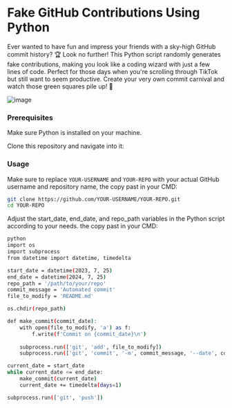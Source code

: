 # Fake GitHub Contributions Using Python

Ever wanted to have fun and impress your friends with a sky-high GitHub commit history? 🏆 Look no further! This Python script randomly generates fake contributions, making you look like a coding wizard with just a few lines of code. Perfect for those days when you're scrolling through TikTok but still want to seem productive. Create your very own commit carnival and watch those green squares pile up! 🎢

![image](https://github.com/Nidhal-labri/fake-github-contributions-using-python/assets/108191553/70bc593d-077d-45eb-9f54-c9c8344f1595)


### Prerequisites

Make sure Python is installed on your machine.

Clone this repository and navigate into it:

### Usage

Make sure to replace `YOUR-USERNAME` and `YOUR-REPO` with your actual GitHub username and repository name, the copy past in your CMD:

```bash
git clone https://github.com/YOUR-USERNAME/YOUR-REPO.git
cd YOUR-REPO
```


Adjust the start_date, end_date, and repo_path variables in the Python script according to your needs. the copy past in your CMD:


```bash
python
import os
import subprocess
from datetime import datetime, timedelta

start_date = datetime(2023, 7, 25)
end_date = datetime(2024, 7, 25)
repo_path = '/path/to/your/repo'
commit_message = 'Automated commit'
file_to_modify = 'README.md'

os.chdir(repo_path)

def make_commit(commit_date):
    with open(file_to_modify, 'a') as f:
        f.write(f'Commit on {commit_date}\n')
    
    subprocess.run(['git', 'add', file_to_modify])
    subprocess.run(['git', 'commit', '-m', commit_message, '--date', commit_date.isoformat()])

current_date = start_date
while current_date <= end_date:
    make_commit(current_date)
    current_date += timedelta(days=1)

subprocess.run(['git', 'push'])
```










